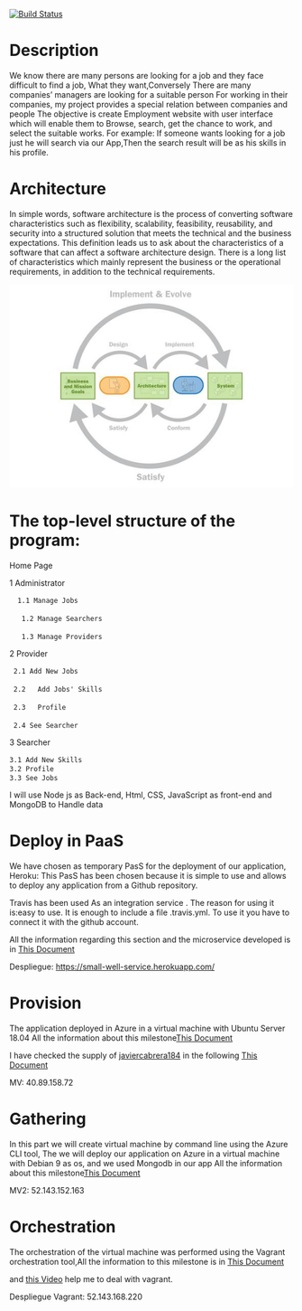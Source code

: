 ﻿

[![Build Status](https://travis-ci.org/AbdullahTaher93/CCMYproject.svg?branch=master)](https://travis-ci.org/AbdullahTaher93/CCMYproject)


# Description


We know there are many persons are looking for a job and they face difficult to find a job, 
What they want,Conversely There are many companies’ managers are looking for a suitable person
For working in their companies, my project provides a special relation between companies and people 
The objective is create Employment website with user interface which will enable them to
Browse, search, get the chance to work, and select the suitable works. 
For example: If someone wants looking for a job just he will search via our App,Then the search result will
be as his skills in his profile.

# Architecture

In simple words, software architecture is the process of converting software characteristics such as flexibility, scalability, feasibility, reusability, and security into a structured solution that meets the technical and the business expectations. This definition leads us to ask about the characteristics of a software that can affect a software architecture design. There is a long list of characteristics which mainly represent the business or the operational requirements, in addition to the technical requirements.


![Computación nube](https://github.com/AbdullahTaher93/CCMYproject/blob/master/docs/image/cyc.png)

# The top-level structure of the program:
 Home Page

1 Administrator

      1.1 Manage Jobs

       1.2 Manage Searchers

       1.3 Manage Providers
2 Provider

     2.1 Add New Jobs

     2.2   Add Jobs' Skills

     2.3   Profile

     2.4 See Searcher

3 Searcher

    3.1 Add New Skills 
    3.2 Profile
    3.3 See Jobs
I will use Node js as Back-end, Html, CSS, JavaScript as front-end and MongoDB to Handle data


#  Deploy in PaaS

We have chosen as temporary PasS for the deployment of our application, Heroku: This PasS has been chosen because it is simple to use and allows to deploy any application from a Github repository.

Travis has been used As an integration service . The reason for using it is:easy to use. It is enough to include a file .travis.yml. To use it you have to connect it with the github account.

All the information regarding this section and the microservice developed is in
[This Document](https://github.com/AbdullahTaher93/CCMYproject/blob/master/docs/Hito2.md)

Despliegue: https://small-well-service.herokuapp.com/


# Provision

The application deployed in Azure in a virtual machine with Ubuntu Server 18.04 
All the information about this milestone[This Document](https://github.com/AbdullahTaher93/CCMYproject/blob/master/docs/Hito3.md)

I have checked the supply of [javiercabrera184](https://github.com/javiercabrera184) in the following [This Document](https://github.com/javiercabrera184/ProyectoCC/blob/master/docs/Hito3.md)

MV: 40.89.158.72



# Gathering

In this part we will create virtual machine by command line using the Azure CLI tool, The we will deploy our application on Azure in a virtual machine with Debian 9  as os, and we used Mongodb in our app 
All the information about this milestone[This Document](https://github.com/AbdullahTaher93/CCMYproject/blob/master/docs/hito4.md)


MV2: 52.143.152.163



# Orchestration


The orchestration of the virtual machine was performed using the Vagrant orchestration tool,All the information to this milestone is in [This Document](https://github.com/AbdullahTaher93/CCMYproject/blob/master/docs/hito5.md)

and [this Video](https://azure.microsoft.com/es-es/resources/videos/azure-virtual-machine-creation-and-set-up-using-vagrant-with-corey-fowler/) help me to deal with vagrant.


Despliegue Vagrant: 52.143.168.220

